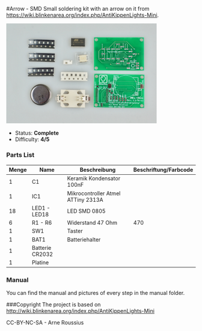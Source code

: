 #Arrow - SMD
Small soldering kit with an arrow on it from https://wiki.blinkenarea.org/index.php/AntiKippenLights-Mini.

<img src="manual/images/modified/DSC04802.jpg" width=400px alt="Arrow SMD">

- Status: **Complete**
- Difficulty: **4/5**

### Parts List

| Menge | Name            | Beschreibung                       | Beschriftung/Farbcode |
|-------|-----------------|------------------------------------|-----------------------|
| 1     | C1              | Keramik Kondensator 100nF          |                       |
| 1     | IC1             | Mikrocontroller Atmel ATTiny 2313A |                       |
| 18    | LED1 - LED18    | LED SMD 0805                       |                       |
| 6     | R1 - R6         | Widerstand 47 Ohm                  | 470                   |
| 1     | SW1             | Taster                             |                       |
| 1     | BAT1            | Batteriehalter                     |                       |
| 1     | Batterie CR2032 |                                    |                       |
| 1     | Platine         |                                    |                       |

### Manual
You can find the manual and pictures of every step in the manual folder.

###Copyright
The project is based on http://wiki.blinkenarea.org/index.php/AntiKippenLights-Mini

CC-BY-NC-SA - Arne Roussius